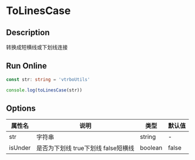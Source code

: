 # ToLinesCase

## Description
转换成短横线或下划线连接

## Run Online

<RunCode :dependency="`
function toLinesCase(str: string, isUnder: boolean = false): string {
  return str
    .replace(/^[-|_]+|[-|_]+\$/g, '')
    .replace(/^[A-Z]/g, key => key.toLowerCase())
    .replace(/[A-Z]/g, key => \`\${isUnder ? '_' : '-'}\${key.toLowerCase()}\`)
}`">

```ts
const str: string = 'vtrboUtils'

console.log(toLinesCase(str))
```

</RunCode>

## Options

<div class="utils-table">

| 属性名 | 说明 | 类型 | 默认值 |
| --- | --- | --- | --- |
| str | 字符串 | string | - |
| isUnder | 是否为下划线 true下划线 false短横线 | boolean | false |

</div>